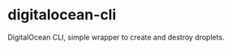 digitalocean-cli
================

DigitalOcean CLI, simple wrapper to create and destroy droplets.
